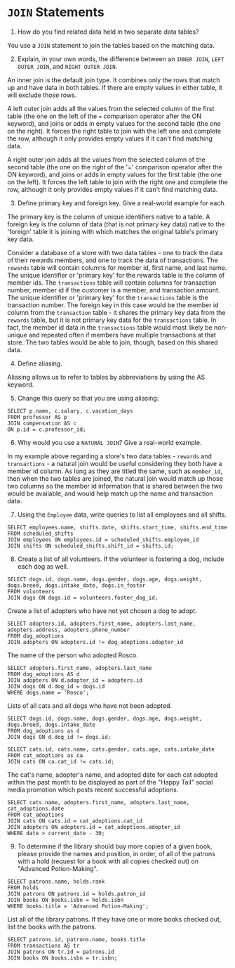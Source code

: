 # `JOIN` Statements

1. How do you find related data held in two separate data tables?

You use a `JOIN` statement to join the tables based on the matching data.


2. Explain, in your own words, the difference between an `INNER JOIN`, `LEFT OUTER JOIN`, and `RIGHT OUTER JOIN`.

An inner join is the default join type. It combines only the rows that match up and have data in both tables. If there are empty values in either table, it will exclude those rows.

A left outer join adds all the values from the selected column of the first table (the one on the left of the `=` comparison operator after the ON keyword), and joins or adds in empty values for the second table (the one on the right). It forces the right table to join with the left one and complete the row, although it only provides empty values if it can't find matching data.

A right outer join adds all the values from the selected column of the second table (the one on the right of the '=' comparison operator after the ON keyword), and joins or adds in empty values for the first table (the one on the left). It forces the left table to join with the right one and complete the row, although it only provides empty values if it can't find matching data.


3. Define primary key and foreign key. Give a real-world example for each.

The primary key is the column of unique identifiers native to a table. A foreign key is the column of data (that is not primary key data) native to the 'foreign' table it is joining with which matches the original table's primary key data.

Consider a database of a store with two data tables - one to track the data of their rewards members, and one to track the data of transactions. The `rewards` table will contain columns for member id, first name, and last name. The unique identifier or 'primary key' for the rewards table is the column of member ids. The `transactions` table will contain columns for transaction number, member id if the customer is a member, and transaction amount. The unique identifier or 'primary key' for the `transactions` table is the transaction number. The foreign key in this case would be the member id column from the `transaction` table - it shares the primary key data from the `rewards` table, but it is not primary key data for the `transactions` table. In fact, the member id data in the `transactions` table would most likely be non-unique and repeated often if members have multiple transactions at that store. The two tables would be able to join, though, based on this shared data.


4. Define aliasing.

Aliasing allows us to refer to tables by abbreviations by using the AS keyword.


5. Change this query so that you are using aliasing:

```
SELECT p.name, c.salary, c.vacation_days
FROM professor AS p
JOIN compensation AS c
ON p.id = c.professor_id;
```


6. Why would you use a `NATURAL JOIN`? Give a real-world example.

In my example above regarding a store's two data tables -  `rewards` and `transactions` - a natural join would be useful considering they both have a member id column. As long as they are titled the same, such as `member_id`, then when the two tables are joined, the natural join would match up those two columns so the member id information that is shared between the two would be available, and would help match up the name and transaction data.


7. Using the `Employee` data, write queries to list all employees and all shifts.

```
SELECT employees.name, shifts.date, shifts.start_time, shifts.end_time
FROM scheduled_shifts
JOIN employees ON employees.id = scheduled_shifts.employee_id
JOIN shifts ON scheduled_shifts.shift_id = shifts.id;
```


8. Create a list of all volunteers. If the volunteer is fostering a dog, include each dog as well.
```
SELECT dogs.id, dogs.name, dogs.gender, dogs.age, dogs.weight, dogs.breed, dogs.intake_date, dogs.in_foster
FROM volunteers
JOIN dogs ON dogs.id = volunteers.foster_dog_id;
```

Create a list of adopters who have not yet chosen a dog to adopt.
```
SELECT adopters.id, adopters.first_name, adopters.last_name, adopters.address, adopters.phone_number
FROM dog_adoptions
JOIN adopters ON adopters.id != dog_adoptions.adopter_id
```

The name of the person who adopted Rosco.
```
SELECT adopters.first_name, adopters.last_name
FROM dog_adoptions AS d
JOIN adopters ON d.adopter_id = adopters.id
JOIN dogs ON d.dog_id = dogs.id
WHERE dogs.name = 'Rosco';
```

Lists of all cats and all dogs who have not been adopted.
```
SELECT dogs.id, dogs.name, dogs.gender, dogs.age, dogs.weight, dogs.breed, dogs.intake_date
FROM dog_adoptions as d
JOIN dogs ON d.dog_id != dogs.id;

SELECT cats.id, cats.name, cats.gender, cats.age, cats.intake_date
FROM cat_adoptions as ca
JOIN cats ON ca.cat_id != cats.id;
```

The cat's name, adopter's name, and adopted date for each cat adopted within the past month to be displayed as part of the "Happy Tail" social media promotion which posts recent successful adoptions.
```
SELECT cats.name, adopters.first_name, adopters.last_name, cat_adoptions.date
FROM cat_adoptions
JOIN cats ON cats.id = cat_adoptions.cat_id
JOIN adopters ON adopters.id = cat_adoptions.adopter_id
WHERE date > current_date - 30;
```

9. To determine if the library should buy more copies of a given book, please provide the names and position, in order, of all of the patrons with a hold (request for a book with all copies checked out) on "Advanced Potion-Making".
```
SELECT patrons.name, holds.rank
FROM holds
JOIN patrons ON patrons.id = holds.patron_id
JOIN books ON books.isbn = holds.isbn
WHERE books.title = 'Advanced Potion-Making';
```

List all of the library patrons. If they have one or more books checked out, list the books with the patrons.
```
SELECT patrons.id, patrons.name, books.title
FROM transactions AS tr
JOIN patrons ON tr.id = patrons.id
JOIN books ON books.isbn = tr.isbn;
```
